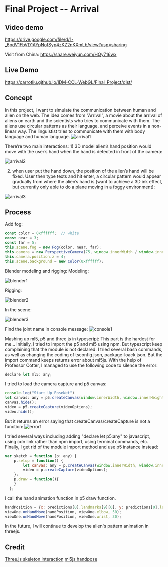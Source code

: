 # Final Project -- Arrival

## Video demo
<https://drive.google.com/file/d/1-_6pdV1FbVD1AYpNofSyp4zKZ2nKXmLb/view?usp=sharing>

Visit from China: <https://share.weiyun.com/HQy716wx>

## Live Demo
<https://carrotliu.github.io/IDM-CCL-WebGL/Final_Project/dist/>


## Concept
In this project, I want to simulate the communication between human and alien on the web. The idea comes from “Arrival”, a movie about the arrival of aliens on earth and the scientists who tries to communicate with them. The aliens use circular patterns as their language, and perceive events in a non-linear way. The linguistist tries to communicate with them with body language and human language.
![arrival1](https://github.com/CarrotLiu/IDM-CCL-WebGL/blob/main/Final_Project/arrival1.png) 

There’re two main interactions: 1) 3D model alien’s hand position would move with the user’s hand when the hand is detected in front of the camera:

![arrival2](https://github.com/CarrotLiu/IDM-CCL-WebGL/blob/main/Final_Project/arrival2.jpg)

2) when user put the hand down, the position of the alien’s hand will be fixed. User then type texts and hit enter, a circular pattern would appear gradually from where the alien’s hand is (want to achieve a 3D ink effect, but currently only able to do a plane moving in a foggy environment):

![arrival3](https://github.com/CarrotLiu/IDM-CCL-WebGL/blob/main/Final_Project/arrival3.gif)

## Process

Add fog: 
```javascript
const color = 0xffffff;  // white
const near = 3;
const far = 5;
this.scene.fog = new Fog(color, near, far);
this.camera = new PerspectiveCamera(75, window.innerWidth / window.innerHeight,0.1, 5);
this.camera.position.z = 4;
this.scene.background = new Color(0xffffff); 
```
Blender modeling and rigging:
Modeling:

![blender1](https://github.com/CarrotLiu/IDM-CCL-WebGL/blob/main/Final_Project/blender1.png)

Rigging:

![blender2](https://github.com/CarrotLiu/IDM-CCL-WebGL/blob/main/Final_Project/blender2.png)

In the scene:

![blender3](https://github.com/CarrotLiu/IDM-CCL-WebGL/blob/main/Final_Project/blender3.png)


Find the joint name in console message:
![console1](https://github.com/CarrotLiu/IDM-CCL-WebGL/blob/main/Final_Project/console1.jpg)


Mashing up ml5, p5 and three.js in typescript:
This part is the hardest for me... Initially, I tried to import the p5 and ml5 using npm. But typescript keep complaining that the module is not declared. I tried several bash commands, as well as changing the coding of tsconfig.json, package-loack.json. But the import command keeps returns error about ml5js.
With the help of Professor Cotter, I managed to use the following code to silence the error:
```javascript
declare let ml5: any;
```

I tried to load the camera capture and p5 canvas:
```javascript
console.log("Start Up PoseNet")
let canvas: any = p5.createCanvas(window.innerWidth, window.innerHeight);
canvas.hide();
video = p5.createCapture(videoOptions);
video.hide();
```
But it returns an error saying that createCanvas/createCapture is not a function:
![error1](https://github.com/CarrotLiu/IDM-CCL-WebGL/blob/main/Final_Project/blender4.png)

I tried several ways including adding "declare let p5:any" to javascript, using cdn link rather than npm import, using terminal commands, etc.
Finally, I get rid of the module import method and use p5 instance instead:

```javascript
var sketch = function (p: any) {
	p.setup = function() {
	  	let canvas: any = p.createCanvas(window.innerWidth, window.innerHeight);
		video = p.createCapture(videoOptions);
	};
	p.draw = function(){
	}
  };
```

I call the hand animation function in p5 draw function. 
```javascript
handPosition = {x: predictions[0].landmarks[9][0], y: predictions[0].landmarks[9][1]}
viewOne.onHandMove(handPosition, viewOne.elbow, 50);
viewOne.onHandMove(handPosition, viewOne.wrist, 30);
```

In the future, I will continue to develop the alien's pattern animation in threejs.

## Credit
[Three.js skeleton interaction](https://tympanus.net/codrops/2019/10/14/how-to-create-an-interactive-3d-character-with-three-js/)
[ml5js handpose](https://editor.p5js.org/jeeyoonhyun/sketches/YiDt-sf59)
